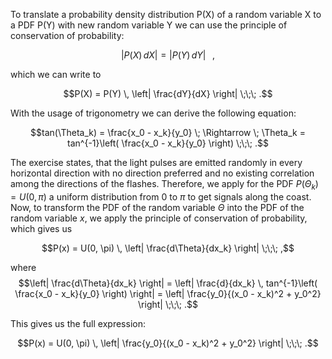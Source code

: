
To translate a probability density distribution P(X) of a random variable X to a PDF P(Y) with new random variable Y we can use the principle of conservation of probability:

$$\left| P(X) \, dX \right| = \left| P(Y) \, dY \right| \;\;\; ,$$

which we can write to

$$P(X) = P(Y) \, \left| \frac{dY}{dX} \right| \;\;\; .$$

With the usage of trigonometry we can derive the following equation:

$$tan(\Theta_k) = \frac{x_0 - x_k}{y_0} \; \Rightarrow \; \Theta_k = tan^{-1}\left( \frac{x_0 - x_k}{y_0} \right) \;\;\; .$$

The exercise states, that the light pulses are emitted randomly in every horizontal direction with no direction preferred and no existing correlation among the directions of the flashes. Therefore, we apply for the PDF $P(\Theta_k) = U(0, \pi)$ a uniform distribution from 0 to $\pi$ to get signals along the coast.
Now, to transform the PDF of the random variable $\Theta$ into the PDF of the random variable $x$, we apply the principle of conservation of probability, which gives us

$$P(x) = U(0, \pi) \, \left| \frac{d\Theta}{dx_k} \right| \;\;\; ,$$

where $$\left| \frac{d\Theta}{dx_k} \right| = \left| \frac{d}{dx_k} \, tan^{-1}\left( \frac{x_0 - x_k}{y_0} \right) \right| = \left| \frac{y_0}{(x_0 - x_k)^2 + y_0^2} \right| \;\;\; .$$

This gives us the full expression:

$$P(x) = U(0, \pi) \, \left| \frac{y_0}{(x_0 - x_k)^2 + y_0^2} \right| \;\;\; .$$ 
